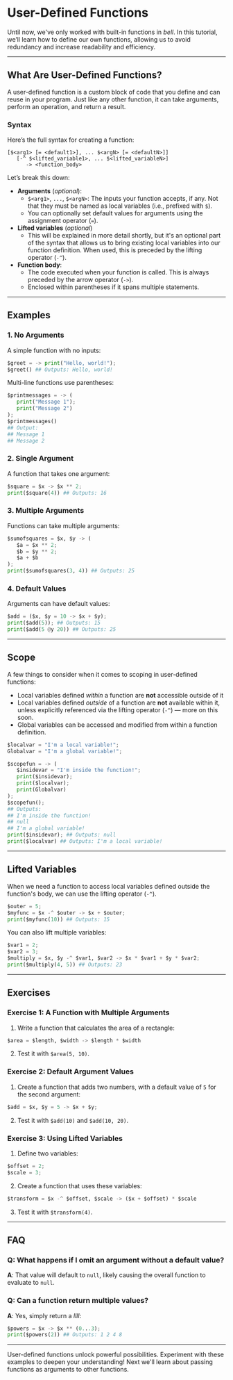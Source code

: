 # User-Defined Functions

Until now, we've only worked with built-in functions in _bell_. In this tutorial, we’ll learn how to define our own functions, allowing us to avoid redundancy and increase readability and efficiency.

---

## What Are User-Defined Functions?

A user-defined function is a custom block of code that you define and can reuse in your program. Just like any other function, it can take arguments, perform an operation, and return a result.

### Syntax

Here’s the full syntax for creating a function:

```
[$<arg1> [= <default1>], ... $<argN> [= <defaultN>]]
   [-^ $<lifted_variable1>, ... $<lifted_variableN>]
      -> <function_body>
```

Let’s break this down:

- **Arguments** (_optional_):
  - `$<arg1>`, `...`, `$<argN>`: The inputs your function accepts, if any. Not that they must be named as local variables (i.e., prefixed with `$`).
  - You can optionally set default values for arguments using the assignment operator (`=`).
- **Lifted variables** (_optional_)
  - This will be explained in more detail shortly, but it's an optional part of the syntax that allows us to bring existing local variables into our function definition. When used, this is preceded by the lifting operator (`-^`).
- **Function body**:
  - The code executed when your function is called. This is always preceded by the arrow operator (`->`).
  - Enclosed within parentheses if it spans multiple statements.

---

## Examples

### 1. No Arguments

A simple function with no inputs:

```py
$greet = -> print("Hello, world!");
$greet() ## Outputs: Hello, world!
```

Multi-line functions use parentheses:

```py
$printmessages = -> (
   print("Message 1");
   print("Message 2")
);
$printmessages()
## Output:
## Message 1
## Message 2
```

### 2. Single Argument

A function that takes one argument:

```py
$square = $x -> $x ** 2;
print($square(4)) ## Outputs: 16
```

### 3. Multiple Arguments

Functions can take multiple arguments:

```py
$sumofsquares = $x, $y -> (
   $a = $x ** 2;
   $b = $y ** 2;
   $a + $b
);
print($sumofsquares(3, 4)) ## Outputs: 25
```

### 4. Default Values

Arguments can have default values:

```py
$add = ($x, $y = 10 -> $x + $y);
print($add(5)); ## Outputs: 15
print($add(5 @y 20)) ## Outputs: 25
```

---

## Scope

A few things to consider when it comes to scoping in user-defined functions:

- Local variables defined _within_ a function are **not** accessible outside of it
- Local variables defined _outside_ of a function are **not** available within it, unless explicitly referenced via the lifting operator (`-^`) — more on this soon.
- Global variables can be accessed and modified from within a function definition.

```py
$localvar = "I'm a local variable!";
Globalvar = "I'm a global variable!";

$scopefun = -> (
   $insidevar = "I'm inside the function!";
   print($insidevar);
   print($localvar);
   print(Globalvar)
);
$scopefun();
## Outputs:
## I'm inside the function!
## null
## I'm a global variable!
print($insidevar); ## Outputs: null
print($localvar) ## Outputs: I'm a local variable!
```

---

## Lifted Variables

When we need a function to access local variables defined outside the function's body, we can use the lifting operator (`-^`).

```py
$outer = 5;
$myfunc = $x -^ $outer -> $x + $outer;
print($myfunc(10)) ## Outputs: 15
```

You can also lift multiple variables:

```py
$var1 = 2;
$var2 = 3;
$multiply = $x, $y -^ $var1, $var2 -> $x * $var1 + $y * $var2;
print($multiply(4, 5)) ## Outputs: 23
```

---

## Exercises

### Exercise 1: A Function with Multiple Arguments

1. Write a function that calculates the area of a rectangle:

```py
$area = $length, $width -> $length * $width
```

2. Test it with `$area(5, 10)`.

### Exercise 2: Default Argument Values

1. Create a function that adds two numbers, with a default value of `5` for the second argument:

```py
$add = $x, $y = 5 -> $x + $y;
```

2. Test it with `$add(10)` and `$add(10, 20)`.

### Exercise 3: Using Lifted Variables

1. Define two variables:

```py
$offset = 2;
$scale = 3;
```

2. Create a function that uses these variables:

```py
$transform = $x -^ $offset, $scale -> ($x + $offset) * $scale
```

3. Test it with `$transform(4)`.

---

## FAQ

### Q: What happens if I omit an argument without a default value?

**A**: That value will default to `null`, likely causing the overall function to evaluate to `null`.

### Q: Can a function return multiple values?

**A**: Yes, simply return a _llll_:

```py
$powers = $x -> $x ** (0...3);
print($powers(2)) ## Outputs: 1 2 4 8
```

---

User-defined functions unlock powerful possibilities. Experiment with these examples to deepen your understanding! Next we'll learn about passing functions as arguments to other functions.
